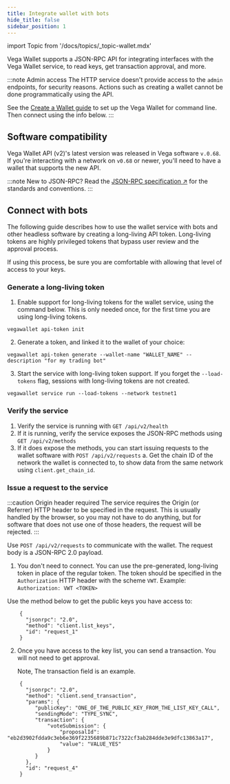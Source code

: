 ```yaml
---
title: Integrate wallet with bots
hide_title: false
sidebar_position: 1
---
```

import Topic from '/docs/topics/_topic-wallet.mdx'

<Topic />


Vega Wallet supports a JSON-RPC API for integrating interfaces with the Vega Wallet service, to read keys, get transaction approval, and more.

:::note Admin access
The HTTP service doesn't provide access to the `admin` endpoints, for security reasons. Actions such as creating a wallet cannot be done programmatically using the API.

See the [Create a Wallet guide](../../../../tools/vega-wallet/cli-wallet/latest/create-wallet.md) to set up the Vega Wallet for command line. Then connect using the info below.
:::

## Software compatibility
Vega Wallet API (v2)'s latest version was released in Vega software `v.0.68`. If you're interacting with a network on `v0.68` or newer, you'll need to have a wallet that supports the new API.

:::note New to JSON-RPC?
Read the [JSON-RPC specification ↗](https://www.jsonrpc.org/specification) for the standards and conventions.
:::

## Connect with bots
The following guide describes how to use the wallet service with bots and other headless software by creating a long-living API token. Long-living tokens are highly privileged tokens that bypass user review and the approval process. 

If using this process, be sure you are comfortable with allowing that level of access to your keys.

### Generate a long-living token

1. Enable support for long-living tokens for the wallet service, using the command below. This is only needed once, for the first time you are using long-living tokens.

```
vegawallet api-token init
```

2. Generate a token, and linked it to the wallet of your choice:

```
vegawallet api-token generate --wallet-name "WALLET_NAME" --description "for my trading bot"
```

3. Start the service with long-living token support. If you forget the `--load-tokens` flag, sessions with long-living tokens are not created.

```
vegawallet service run --load-tokens --network testnet1
```
   
### Verify the service
1. Verify the service is running with `GET /api/v2/health`
2. If it is running, verify the service exposes the JSON-RPC methods using `GET /api/v2/methods`
3. If it does expose the methods, you can start issuing requests to the wallet software with `POST /api/v2/requests`
   a. Get the chain ID of the network the wallet is connected to, to show data from the same network using `client.get_chain_id`.

### Issue a request to the service

:::caution Origin header required 
The service requires the Origin (or Referrer) HTTP header to be specified in the request. This is usually handled by the browser, so you may not have to do anything, but for software that does not use one of those headers, the request will be rejected.
:::

Use `POST /api/v2/requests` to communicate with the wallet. The request body is a JSON-RPC 2.0 payload.

1. You don't need to connect. You can use the pre-generated, long-living token in place of the regular token. The token should be specified in the `Authorization` HTTP header with the scheme `VWT`. Example: `Authorization: VWT <TOKEN>`

Use the method below to get the public keys you have access to:

```
    {
      "jsonrpc": "2.0",
      "method": "client.list_keys",
      "id": "request_1"
    }
```

2. Once you have access to the key list, you can send a transaction. You will not need to get approval.

   Note, The transaction field is an example.

```
    {
      "jsonrpc": "2.0",
      "method": "client.send_transaction",
      "params": {
         "publicKey": "ONE_OF_THE_PUBLIC_KEY_FROM_THE_LIST_KEY_CALL",
         "sendingMode": "TYPE_SYNC",
         "transaction": {
             "voteSubmission": {
                 "proposalId": "eb2d3902fdda9c3eb6e369f2235689b871c7322cf3ab284dde3e9dfc13863a17",
                 "value": "VALUE_YES"
             }
         }
      },
      "id": "request_4"
    }
```
